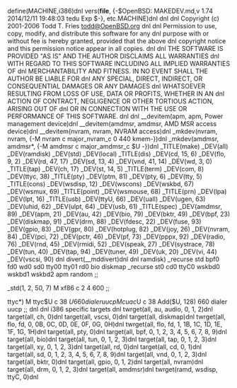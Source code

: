 define(MACHINE,i386)dnl
vers(__file__,
	{-$OpenBSD: MAKEDEV.md,v 1.74 2014/12/11 19:48:03 tedu Exp $-},
etc.MACHINE)dnl
dnl
dnl Copyright (c) 2001-2006 Todd T. Fries <todd@OpenBSD.org>
dnl
dnl Permission to use, copy, modify, and distribute this software for any
dnl purpose with or without fee is hereby granted, provided that the above
dnl copyright notice and this permission notice appear in all copies.
dnl
dnl THE SOFTWARE IS PROVIDED "AS IS" AND THE AUTHOR DISCLAIMS ALL WARRANTIES
dnl WITH REGARD TO THIS SOFTWARE INCLUDING ALL IMPLIED WARRANTIES OF
dnl MERCHANTABILITY AND FITNESS. IN NO EVENT SHALL THE AUTHOR BE LIABLE FOR
dnl ANY SPECIAL, DIRECT, INDIRECT, OR CONSEQUENTIAL DAMAGES OR ANY DAMAGES
dnl WHATSOEVER RESULTING FROM LOSS OF USE, DATA OR PROFITS, WHETHER IN AN
dnl ACTION OF CONTRACT, NEGLIGENCE OR OTHER TORTIOUS ACTION, ARISING OUT OF
dnl OR IN CONNECTION WITH THE USE OR PERFORMANCE OF THIS SOFTWARE.
dnl
dnl
__devitem(apm, apm, Power management device)dnl
__devitem(amdmsr, amdmsr, AMD MSR access device)dnl
__devitem(nvram, nvram, NVRAM access)dnl
_mkdev(nvram, nvram, {-M nvram c major_nvram_c 0 440 kmem-})dnl
_mkdev(amdmsr, amdmsr*, {-M amdmsr c major_amdmsr_c $U -})dnl
_TITLE(make)
_DEV(all)
_DEV(ramdisk)
_DEV(std)
_DEV(local)
_TITLE(dis)
_DEV(cd, 15, 6)
_DEV(flo, 9, 2)
_DEV(rd, 47, 17)
_DEV(sd, 13, 4)
_DEV(vnd, 41, 14)
_DEV(wd, 3, 0)
_TITLE(tap)
_DEV(ch, 17)
_DEV(st, 14, 5)
_TITLE(term)
_DEV(com, 8)
_DEV(ttyc, 38)
_TITLE(pty)
_DEV(ptm, 81)
_DEV(pty, 6)
_DEV(tty, 5)
_TITLE(cons)
_DEV(wsdisp, 12)
_DEV(wscons)
_DEV(wskbd, 67)
_DEV(wsmux, 69)
_TITLE(point)
_DEV(wsmouse, 68)
_TITLE(prn)
_DEV(lpa)
_DEV(lpt, 16)
_TITLE(usb)
_DEV(ttyU, 66)
_DEV(uall)
_DEV(ugen, 63)
_DEV(uhid, 62)
_DEV(ulpt, 64)
_DEV(usb, 61)
_TITLE(spec)
_DEV(amdmsr, 89)
_DEV(apm, 21)
_DEV(au, 42)
_DEV(bio, 79)
_DEV(bktr, 49)
_DEV(bpf, 23)
_DEV(diskmap, 91)
_DEV(drm, 88)
_DEV(fdesc, 22)
_DEV(fuse, 93)
_DEV(gpio, 83)
_DEV(gpr, 80)
_DEV(hotplug, 82)
_DEV(joy, 26)
_DEV(nvram, 84)
_DEV(pci, 72)
_DEV(pctr, 46)
_DEV(pf, 73)
_DEV(pppx, 92)
_DEV(radio, 76)
_DEV(rnd, 45)
_DEV(rmidi, 52)
_DEV(speak, 27)
_DEV(systrace, 78)
_DEV(tun, 40)
_DEV(tap, 94)
_DEV(tuner, 49)
_DEV(uk, 20)
_DEV(vi, 44)
_DEV(vscsi, 90)
dnl
divert(__mddivert)dnl
dnl
ramdisk)
	_recurse std bpf0 fd0 wd0 sd0 tty00 tty01 rd0 bio diskmap
	_recurse st0 cd0 ttyC0 wskbd0 wskbd1 wskbd2 apm random
	;;

_std(1, 2, 50, 7)
	M xf86		c 2 4 600
	;;

ttyc*)
	M ttyc$U c 38 $U 660 dialer uucp
	M cuac$U c 38 Add($U, 128) 660 dialer uucp
	;;
dnl
dnl i386 specific targets
dnl
twrget(all, au, audio, 0, 1, 2)dnl
target(all, ch, 0)dnl
target(all, vscsi, 0)dnl
target(all, diskmap)dnl
twrget(all, flo, fd, 0, 0B, 0C, 0D, 0E, 0F, 0G, 0H)dnl
twrget(all, flo, fd, 1, 1B, 1C, 1D, 1E, 1F, 1G, 1H)dnl
target(all, pty, 0)dnl
target(all, bpf, 0, 1, 2, 3, 4, 5, 6, 7, 8, 9)dnl
target(all, bio)dnl
target(all, tun, 0, 1, 2, 3)dnl
target(all, tap, 0, 1, 2, 3)dnl
target(all, xy, 0, 1, 2, 3)dnl
target(all, rd, 0)dnl
target(all, cd, 0, 1)dnl
target(all, sd, 0, 1, 2, 3, 4, 5, 6, 7, 8, 9)dnl
target(all, vnd, 0, 1, 2, 3)dnl
target(all, bktr, 0)dnl
target(all, gpio, 0, 1, 2)dnl
target(all, nvram)dnl
target(all, drm, 0, 1, 2, 3)dnl
target(all, amdmsr)dnl
twrget(ramd, wsdisp, ttyC, 0)dnl
